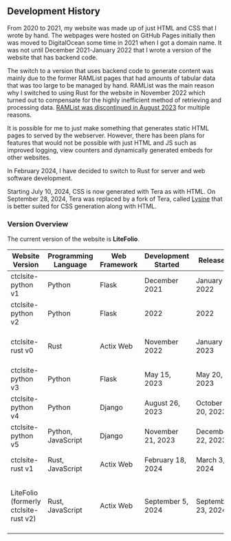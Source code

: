 ## Development History
From 2020 to 2021, my website was made up of just HTML and CSS that I wrote by hand. The webpages were hosted on GitHub Pages initially then was moved to DigitalOcean some time in 2021 when I got a domain name. It was not until December 2021-January 2022 that I wrote a version of the website that has backend code. 

The switch to a version that uses backend code to generate content was mainly due to the former RAMList pages that had amounts of tabular data that was too large to be managed by hand. RAMList was the main reason why I switched to using Rust for the website in November 2022 which turned out to compensate for the highly inefficient method of retrieving and processing data. [RAMList was discontinued in August 2023](/blog/10/) for multiple reasons.

It is possible for me to just make something that generates static HTML pages to served by the webserver. However, there has been plans for features that would not be possible with just HTML and JS such as improved logging, view counters and dynamically generated embeds for other websites.

In February 2024, I have decided to switch to Rust for server and web software development.

Starting July 10, 2024, CSS is now generated with Tera as with HTML. On September 28, 2024, Tera was replaced by a fork of Tera, called [Lysine](/projects/lysine/) that is better suited for CSS generation along with HTML.


### Version Overview
The current version of the website is **LiteFolio**.


| Website Version                        | Programming Language | Web Framework | Development Started | Released           | Development System(s)                                                                                                                                                  |
| -------------------------------------- | -------------------- | ------------- | ------------------- | ------------------ | ---------------------------------------------------------------------------------------------------------------------------------------------------------------------- |
| ctclsite-python v1                     | Python               | Flask         | December 2021       | January 7, 2022    | [Polyethylene Terephthalate](/projects/wbpc/#pc_pet)                                                                                                                          |
| ctclsite-python v2                     | Python               | Flask         | 2022                | 2022               | [Polyethylene Terephthalate](/projects/wbpc/#pc_pet)                                                                                                                          |
| ctclsite-rust v0                       | Rust                 | Actix Web     | November 2022       | January 2023       | "Dichlorofluoromethane" (ThinkPad X240), [Polyethylene Terephthalate](/projects/wbpc/#pc_pet)                                                                                 |
| ctclsite-python v3                     | Python               | Flask         | May 15, 2023        | May 20, 2023       | [Polybutylene Terephthalate](/projects/wbpc/#pc_pbt)                                                                                                                          |
| ctclsite-python v4                     | Python               | Django        | August 26, 2023     | October 20, 2023   | [Polybutylene Terephthalate](/projects/wbpc/#pc_pbt)                                                                                                                          |
| ctclsite-python v5                     | Python, JavaScript   | Django        | November 21, 2023   | December 22, 2023  | [Polybutylene Terephthalate](/projects/wbpc/#pc_pbt)                                                                                                                          |
| ctclsite-rust v1                       | Rust, JavaScript     | Actix Web     | February 18, 2024   | March 3, 2024      | [Polybutylene Terephthalate](/projects/wbpc/#pc_pbt), [Polymethylmethacrylate](/projecdts/wbpc/#pc_pmma)                                                                              |
| LiteFolio (formerly ctclsite-rust v2)  | Rust, JavaScript     | Actix Web     | September 5, 2024   | September 23, 2024 | [Polybutylene Terephthalate](/projects/wbpc/#pc_pbt), [Polymethylmethacrylate](/projects/wbpc/#pc_pmma), [Tetrahydrocannabinol](/projects/wpbc/#pc_thc), Chlorofluoroethane (ThinkPad T450s)|

